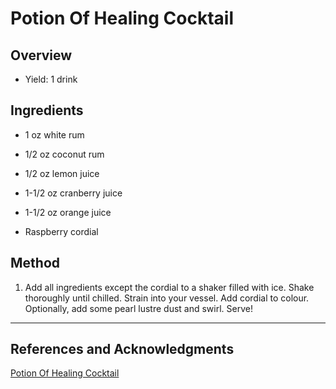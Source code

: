 # Potion Of Healing Cocktail

## Overview

- Yield: 1 drink

## Ingredients

- 1 oz white rum

- 1/2 oz coconut rum

- 1/2 oz lemon juice

- 1-1/2 oz cranberry juice

- 1-1/2 oz orange juice

- Raspberry cordial

## Method

1. Add all ingredients except the cordial to a shaker filled with ice. Shake thoroughly until chilled. Strain into your vessel. Add cordial to colour. Optionally, add some pearl lustre dust and swirl. Serve!
---

## References and Acknowledgments

[Potion Of Healing Cocktail](https://www.reddit.com/r/GifRecipes/comments/ddukm7/potion_of_healing_cocktail/f2nfj4z/)
